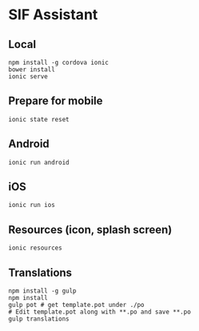 # SIF Assistant

## Local

```
npm install -g cordova ionic
bower install
ionic serve
```

## Prepare for mobile
```
ionic state reset
```

## Android

```
ionic run android
```

## iOS

```
ionic run ios
```

## Resources (icon, splash screen)
```
ionic resources
```

## Translations
```
npm install -g gulp
npm install
gulp pot # get template.pot under ./po
# Edit template.pot along with **.po and save **.po
gulp translations
```